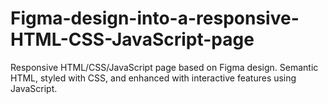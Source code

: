 # Figma-design-into-a-responsive-HTML-CSS-JavaScript-page
Responsive HTML/CSS/JavaScript page based on Figma design. Semantic HTML, styled with CSS, and enhanced with interactive features using JavaScript.
